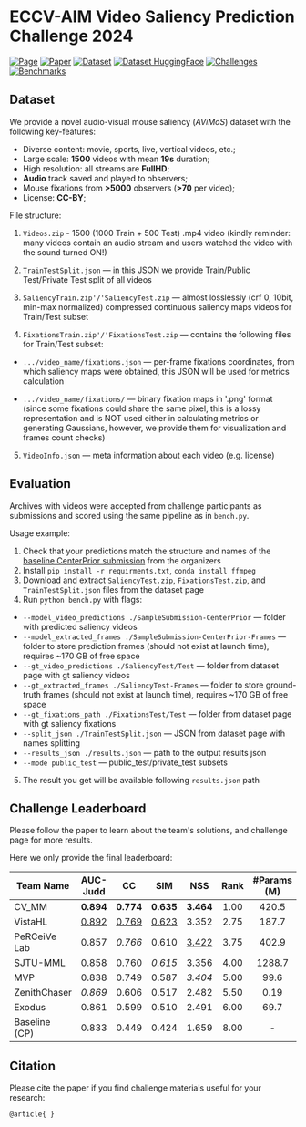 # ECCV-AIM Video Saliency Prediction Challenge 2024

[![Page](https://img.shields.io/badge/Challenge-Page-blue)](https://challenges.videoprocessing.ai/challenges/video-saliency-prediction.html)
[![Paper](https://img.shields.io/badge/Paper-arXiv-red)](https://arxiv.org/)
[![Dataset](https://img.shields.io/badge/Dataset-Google%20Drive-brightgreen)](https://drive.google.com/drive/folders/1Ma6xoVocgQkcnvXFAiwNoq7MfuDF-SgE?usp=sharing)
[![Dataset HuggingFace](https://img.shields.io/badge/Dataset-HuggingFace-yellow)](https://huggingface.co/)
[![Challenges](https://img.shields.io/badge/Challenges-AIM%202024-orange)](https://cvlai.net/aim/2024/)
[![Benchmarks](https://img.shields.io/badge/Benchmarks-VideoProcessing-purple)](https://videoprocessing.ai/benchmarks/)


## Dataset

We provide a novel audio-visual mouse saliency (<em>AViMoS</em>) dataset with the following key-features:
* Diverse content: movie, sports, live, vertical videos, etc.;
* Large scale: **1500** videos with mean **19s** duration;
* High resolution: all streams are **FullHD**;
* **Audio** track saved and played to observers;
* Mouse fixations from **>5000** observers (**>70** per video);
* License: **CC-BY**;

File structure:
1) `Videos.zip` - 1500 (1000 Train + 500 Test) .mp4 video (kindly reminder: many videos contain an audio stream and users watched the video with the sound turned ON!) 

2) `TrainTestSplit.json` — in this JSON we provide Train/Public Test/Private Test split of all videos 

3) `SaliencyTrain.zip'/'SaliencyTest.zip` — almost losslessly (crf 0, 10bit, min-max normalized) compressed continuous saliency maps videos for Train/Test subset 

4) `FixationsTrain.zip'/'FixationsTest.zip` — contains the following files for Train/Test subset: 

* `.../video_name/fixations.json` — per-frame fixations coordinates, from which saliency maps were obtained, this JSON will be used for metrics calculation

* `.../video_name/fixations/` — binary fixation maps in '.png' format (since some fixations could share the same pixel, this is a lossy representation and is NOT used either in calculating metrics or generating Gaussians, however, we provide them for visualization and frames count checks)

5) `VideoInfo.json` — meta information about each video (e.g. license)

## Evaluation

Archives with videos were accepted from challenge participants as submissions and scored using the same pipeline as in `bench.py`.

Usage example:

1) Check that your predictions match the structure and names of the [baseline CenterPrior submission](https://drive.google.com/file/d/1rPgMdb4L79OD2vvpDQyqWZIDox78rmxG/view) from the organizers 
2) Install `pip install -r requirments.txt`, `conda install ffmpeg`
3) Download and extract `SaliencyTest.zip`,  `FixationsTest.zip`, and `TrainTestSplit.json` files from the dataset page
4) Run `python bench.py` with flags:
* `--model_video_predictions ./SampleSubmission-CenterPrior` — folder with predicted saliency videos
* `--model_extracted_frames ./SampleSubmission-CenterPrior-Frames` — folder to store prediction frames (should not exist at launch time), requires ~170 GB of free space
* `--gt_video_predictions ./SaliencyTest/Test` — folder from dataset page with gt saliency videos
* `--gt_extracted_frames ./SaliencyTest-Frames` — folder to store ground-truth frames (should not exist at launch time), requires ~170 GB of free space
* `--gt_fixations_path ./FixationsTest/Test` — folder from dataset page with gt saliency fixations
* `--split_json ./TrainTestSplit.json` — JSON from dataset page with names splitting
* `--results_json ./results.json` — path to the output results json
* `--mode public_test` — public_test/private_test subsets
5) The result you get will be available following `results.json` path


## Challenge Leaderboard

Please follow the paper to learn about the team's solutions, and challenge page for more results. 

Here we only provide the final leaderboard:

| Team Name       | AUC-Judd | CC    | SIM   | NSS   | Rank | #Params (M) |
|-----------------|:-----------:|:--------:|:---------:|:---------:|:--------:|:--------------:|
| CV_MM           | **0.894** | **0.774** | **0.635** | **3.464** | 1.00 | 420.5      |
| VistaHL         | <ins>0.892</ins> | <ins>0.769</ins> | <ins>0.623</ins> | 3.352 | 2.75 | 187.7      |
| PeRCeiVe Lab    | 0.857 | <em>0.766</em> | 0.610 | <ins>3.422</ins> | 3.75 | 402.9      |
| SJTU-MML        | 0.858 | 0.760 | <em>0.615</em> | 3.356 | 4.00 | 1288.7     |
| MVP             | 0.838 | 0.749 | 0.587 | <em>3.404</em> | 5.00 | 99.6       |
| ZenithChaser    | <em>0.869</em> | 0.606 | 0.517 | 2.482 | 5.50 | 0.19       |
| Exodus          | 0.861 | 0.599 | 0.510 | 2.491 | 6.00 | 69.7       |
| Baseline (CP)   | 0.833 | 0.449 | 0.424 | 1.659 | 8.00 | -          |

## 
## Citation

Please cite the paper if you find challenge materials useful for your research:

`@article{
}
`

